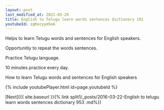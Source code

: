 ```yaml
---
layout: post
last_modified_at: 2021-03-29
title: English to Telugu learn words sentences dictionary 101 
youtubeId: zgKecyym5eA
---
```

 
 
Helps to learn Telugu words and sentences for English speakers.

Opportunitiy to repeat the words sentences. 

Practice Telugu language. 
 
10 minutes practice every day. 
 
How to learn Telugu words and sentences for English speakers 
 
{% include youtubePlayer.html id=page.youtubeId %}
 
 
[Next]({{ site.baseurl }}{% link  split1/_posts/2016-03-22-English to telugu learn words sentences dictionary 953 .md%})
 
